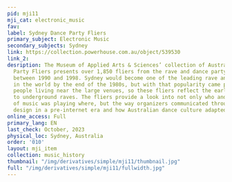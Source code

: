 ```yaml
---
pid: mji11
mji_cat: electronic_music
fav: 
label: Sydney Dance Party Fliers
primary_subject: Electronic Music
secondary_subjects: Sydney
link: https://collection.powerhouse.com.au/object/539530
link_2: 
desription: The Museum of Applied Arts & Sciences’ collection of Australian Dance
  Party Fliers presents over 1,850 fliers from the rave and dance party scene of Sydney
  between 1990 and 1998. Sydney would become one of the leading rave and dance scenes
  in the world by the end of the 1980s, but with that popularity came pushback from
  people living near the large venues, so these fliers reflect the early 90s turn
  to underground raves. The fliers provide a look into not only who and what kind
  of music was playing where, but the way organizers communicated through graphic
  design in a pre-internet era and how Australian dance culture adapted over the decade.
online_access: Full
primary_lang: EN
last_check: October, 2023
physical_loc: Sydney, Australia
order: '010'
layout: mji_item
collection: music_history
thumbnail: "/img/derivatives/simple/mji11/thumbnail.jpg"
full: "/img/derivatives/simple/mji11/fullwidth.jpg"
---
```

